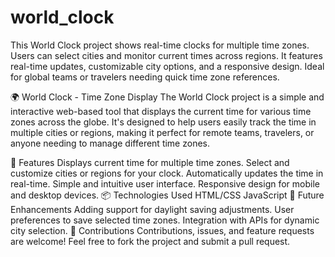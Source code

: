 # world_clock
This World Clock project shows real-time clocks for multiple time zones. Users can select cities and monitor current times across regions. It features real-time updates, customizable city options, and a responsive design. Ideal for global teams or travelers needing quick time zone references.

🌍 World Clock - Time Zone Display
The World Clock project is a simple and interactive web-based tool that displays the current time for various time zones across the globe. It's designed to help users easily track the time in multiple cities or regions, making it perfect for remote teams, travelers, or anyone needing to manage different time zones.

🚀 Features
Displays current time for multiple time zones.
Select and customize cities or regions for your clock.
Automatically updates the time in real-time.
Simple and intuitive user interface.
Responsive design for mobile and desktop devices.
📦 Technologies Used
HTML/CSS
JavaScript
🎯 Future Enhancements
Adding support for daylight saving adjustments.
User preferences to save selected time zones.
Integration with APIs for dynamic city selection.
🤝 Contributions
Contributions, issues, and feature requests are welcome! Feel free to fork the project and submit a pull request.

